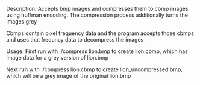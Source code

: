 Description:
Accepts bmp images and compresses them to cbmp images using huffman encoding. The compression process additionally turns the images grey

Cbmps contain pixel frequency data and the program accepts those cbmps and uses that frequncy data to decompress the images

Usage:
First run with ./compress lion.bmp to create lion.cbmp, which has image data for a grey version of lion.bmp

Next run with ./compress lion.cbmp to create lion_uncompressed.bmp, which will be a grey image of the original lion.bmp
